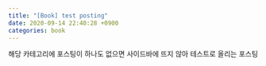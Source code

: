 ```yaml
---
title: "[Book] test posting"
date: 2020-09-14 22:40:28 +0900
categories: book
---
```


<div class='notice--primary' markdown='1'>
해당 카테고리에 포스팅이 하나도 없으면 사이드바에 뜨지 않아 테스트로 올리는 포스팅
</div>


